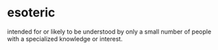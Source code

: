 # esoteric
intended for or likely to be understood by only a small number of people with a specialized knowledge or interest.

